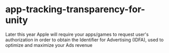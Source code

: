 # app-tracking-transparency-for-unity
Later this year Apple will require your apps/games to request user's authorization in order to obtain the Identifier for Advertising (IDFA), used to optimize and maximize your Ads revenue
